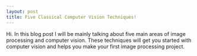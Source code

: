 ```yaml
---
layout: post
title: Five Classical Computer Vision Techniques!
---
```


Hi. In this blog post I will be mainly talking about five main areas of image processing and computer vision. 
These techniques will get you started with computer vision and helps you make your first image processing project.
